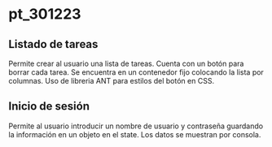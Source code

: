 # pt_301223

## Listado de tareas

Permite crear al usuario una lista de tareas.
Cuenta con un botón para borrar cada tarea.
Se encuentra en un contenedor fijo colocando la lista por columnas.
Uso de libreria ANT para estilos del botón en CSS.

## Inicio de sesión 

Permite al usuario introducir un nombre de usuario y contraseña guardando la información en un objeto en el state.
Los datos se muestran por consola.

